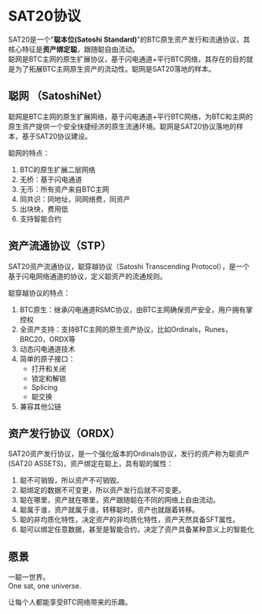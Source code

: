 SAT20协议
=========


SAT20是一个"**聪本位(Satoshi Standard)**"的BTC原生资产发行和流通协议，其核心特征是**资产绑定聪**，跟随聪自由流动。  
聪网是BTC主网的原生扩展协议，基于闪电通道+平行BTC网络，其存在的目的就是为了拓展BTC主网原生资产的流动性。聪网是SAT20落地的样本。


聪网 （SatoshiNet）
----
聪网是BTC主网的原生扩展网络，基于闪电通道+平行BTC网络，为BTC和主网的原生资产提供一个安全快捷经济的原生流通环境。聪网是SAT20协议落地的样本，基于SAT20协议建设。  

聪网的特点：
1. BTC的原生扩展二层网络
2. 无桥：基于闪电通道
3. 无币：所有资产来自BTC主网
4. 同共识：同地址，同网络费，同资产
5. 出块快，费用低
6. 支持智能合约


资产流通协议（STP）
----
SAT20资产流通协议，聪穿越协议（Satoshi Transcending Protocol），是一个基于闪电网络通道的协议，定义聪资产的流通规则。 

聪穿越协议的特点：
1. BTC原生：继承闪电通道RSMC协议，由BTC主网确保资产安全，用户拥有掌控权
2. 全资产支持：支持BTC主网的原生资产协议，比如Ordinals，Runes，BRC20，ORDX等
3. 动态闪电通道技术
4. 简单的原子接口：
    * 打开和关闭
    * 锁定和解锁
    * Splicing
    * 聪交换
5. 兼容其他公链


资产发行协议（ORDX）
----
SAT20资产发行协议，是一个强化版本的Ordinals协议，发行的资产称为聪资产(SAT20 ASSETS)，资产绑定在聪上，具有聪的属性：
1. 聪不可销毁，所以资产不可销毁。
2. 聪绑定的数据不可变更，所以资产发行后就不可变更。
3. 聪在哪里，资产就在哪里，资产跟随聪在不同的网络上自由流动。
4. 聪属于谁，资产就属于谁，转移聪时，资产也就跟着转移。
5. 聪的非均质化特性，决定资产的非均质化特性，资产天然具备SFT属性。
6. 聪可以绑定任意数据，甚至是智能合约，决定了资产具备某种意义上的智能化  



愿景
----
一聪一世界。  
One sat, one universe.    

让每个人都能享受BTC网络带来的乐趣。
